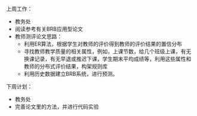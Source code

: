 上周工作：

- 教务处
- 阅读参考有关BRB应用型论文
- 教师测评论文思路：
  - 利用ER算法，根据学生对教师的评价得到教师的评价结果的置信分布
  - 寻找教师教学质量的相关属性，例如，上课节数，给几个班级上课，有无换课记录，有无早退或推迟下课，学生期末平均成绩等，利用这些属性和教师的分布式评价结果，构架规则库
  - 利用历史数据建立BRB系统，进行预测。

下周计划：

- 教务处
- 完善论文里的方法，并进行代码实验